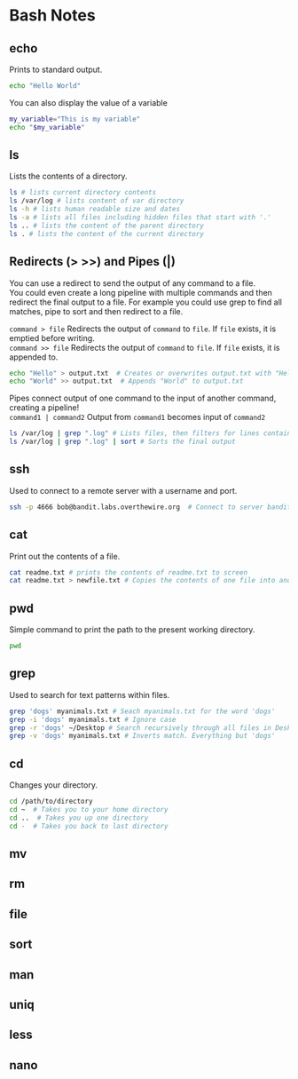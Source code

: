 # Bash Notes
## echo
Prints to standard output.  
```bash
echo "Hello World"
```
You can also display the value of a variable
```bash
my_variable="This is my variable"
echo "$my_variable"
```

## ls
Lists the contents of a directory.  
```bash
ls # lists current directory contents
ls /var/log # lists content of var directory
ls -h # lists human readable size and dates
ls -a # lists all files including hidden files that start with '.'
ls .. # lists the content of the parent directory
ls . # lists the content of the current directory
```

## Redirects (> >>) and Pipes (|)
You can use a redirect to send the output of any command to a file.  
You could even create a long pipeline with multiple commands and then redirect the final output to a file. For example you could use grep to find all matches, pipe to sort and then redirect to a file.  

`command > file` Redirects the output of `command` to `file`. If `file` exists, it is emptied before writing.  
`command >> file` Redirects the output of `command` to `file`. If `file` exists, it is appended to.
```bash
echo "Hello" > output.txt  # Creates or overwrites output.txt with "Hello"
echo "World" >> output.txt  # Appends "World" to output.txt
```
Pipes connect output of one command to the input of another command, creating a pipeline!  
`command1 | command2` Output from `command1` becomes input of `command2`
```bash
ls /var/log | grep ".log" # Lists files, then filters for lines containing ".log"
ls /var/log | grep ".log" | sort # Sorts the final output
```

## ssh
Used to connect to a remote server with a username and port.  
```bash
ssh -p 4666 bob@bandit.labs.overthewire.org  # Connect to server bandit.labs.overthewire.org on port 4666 with username bob
```

## cat
Print out the contents of a file.  
```bash
cat readme.txt # prints the contents of readme.txt to screen
cat readme.txt > newfile.txt # Copies the contents of one file into another.
```


## pwd
Simple command to print the path to the present working directory.  
```bash
pwd
```

## grep
Used to search for text patterns within files.  
```bash
grep 'dogs' myanimals.txt # Seach myanimals.txt for the word 'dogs'
grep -i 'dogs' myanimals.txt # Ignore case
grep -r 'dogs' ~/Desktop # Search recursively through all files in Desktop
grep -v 'dogs' myanimals.txt # Inverts match. Everything but 'dogs'
```

## cd 
Changes your directory.  
```bash
cd /path/to/directory
cd ~  # Takes you to your home directory
cd ..  # Takes you up one directory
cd -  # Takes you back to last directory
```

## mv

## rm

## file

## sort

## man

## uniq

## less

## nano

